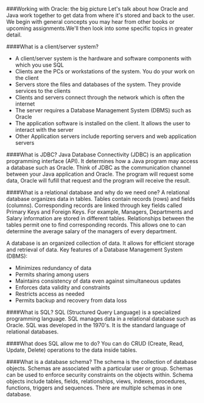 ###Working with Oracle: the big picture
Let's talk about how Oracle and Java work together to get data from where it's stored and back to the user.  We begin with general concepts you may hear from other books or upcoming assignments.We'll then look into some specific topics in greater detail.

####What is a client/server system?
* A client/server system is the hardware and software components with which you use SQL
* Clients are the PCs or workstations of the system. You do your work on the client
* Servers store the files and databases of the system. They provide services to the clients
* Clients and servers connect through the network which is often the internet
* The server requires a Database Management System (DBMS) such as Oracle
* The application software is  installed on the client. It allows the user to interact with the server
* Other Application servers include reporting servers and web application servers

####What is JDBC?
Java Database Connectivity (JDBC) is an application programming interface (API). It determines how a Java program may access a database such as Oracle. Think of JDBC as the communication channel between your Java application and Oracle. The program will request some data, Oracle will fufill that request and the program will receive the result. 

####What is a relational database and why do we need one?
A relational database organizes data in tables. Tables contain records (rows) and fields (columns). Corresponding records are linked through key fields called Primary Keys and Foreign Keys. For example, Managers, Departments and Salary information are stored in different tables. Relationships between the tables permit one to find corresponding records. This allows one to can determine the average salary of the managers of every department.

A database is an organized collection of data. It allows for efficient storage and retrieval of data. Key features of a Database Management System (DBMS):
* Minimizes redundancy of data
* Permits sharing among users
* Maintains consistency of data even against simultaneous updates
* Enforces data validity and constraints
* Restricts access as needed
* Permits backup and recovery from data loss

####What is SQL?
SQL (Structured Query Language) is a specialized programming language. SQL manages data in a relational database such as Oracle. SQL was developed in the 1970's. It is the standard language of relational databases. 

####What does SQL allow me to do?
You can do CRUD (Create, Read, Update, Delete) operations to the data inside tables.

####What is a database schema?
The schema is the collection of database objects. Schemas are associated with a particular user or group. Schemas can be used to enforce security constraints on the objects within. Schema objects include tables, fields, relationships, views, indexes, procedures, functions, triggers and sequences. There are multiple schemas in one database.

